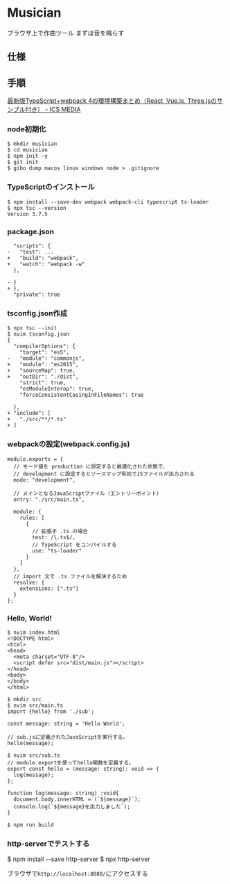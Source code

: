 # Musician 

ブラウザ上で作曲ツール
まずは音を鳴らす

## 仕様

## 手順

[最新版TypeScript+webpack 4の環境構築まとめ（React, Vue.js, Three.jsのサンプル付き） - ICS MEDIA](https://ics.media/entry/16329/)

### node初期化
```
$ mkdir musician
$ cd musician
$ npm init -y
$ git init
$ gibo dump macos linux windows node > .gitignore
```

### TypeScriptのインストール
```
$ npm install --save-dev webpack webpack-cli typescript ts-loader
$ npx tsc --version
Version 3.7.5
```

### package.json
```
  "scripts": {
-   "test": ...
+   "build": "webpack",
+   "watch": "webpack -w"
  },

- }
+ },
  "private": true
```

### tsconfig.json作成
```
$ npx tsc --init
$ nvim tsconfig.json
{
  "compilerOptions": {
    "target": "es5",
-   "module": "commonjs",
+   "module": "es2015",
+   "sourceMap": true,
+   "outDir": "./dist",
    "strict": true,
    "esModuleInterop": true,
    "forceConsistentCasingInFileNames": true

  },
+ "include": [
+   "./src/**/*.ts"
+ ]
```

### webpackの設定(webpack.config.js)
```
module.exports = {
  // モード値を production に設定すると最適化された状態で、
  // development に設定するとソースマップ有効でJSファイルが出力される
  mode: "development",

  // メインとなるJavaScriptファイル（エントリーポイント）
  entry: "./src/main.ts",

  module: {
    rules: [
      {
        // 拡張子 .ts の場合
        test: /\.ts$/,
        // TypeScript をコンパイルする
        use: "ts-loader"
      }
    ]
  },
  // import 文で .ts ファイルを解決するため
  resolve: {
    extensions: [".ts"]
  }
};
```

### Hello, World!
```
$ nvim index.html
<!DOCTYPE html>
<html>
<head>
  <meta charset="UTF-8"/>
  <script defer src="dist/main.js"></script>
</head>
<body>
</body>
</html>

$ mkdir src
$ nvim src/main.ts
import {hello} from './sub';

const message: string = 'Hello World';

// sub.jsに定義されたJavaScriptを実行する。
hello(message);
```
```
$ nvim src/sub.ts
// module.exportを使ってhello関数を定義する。
export const hello = (message: string): void => {
  log(message);
};

function log(message: string) :void{
  document.body.innerHTML = (`${message}`);
  console.log(`${message}を出力しました`);
}

$ npm run build
```

### http-serverでテストする
$ npm install --save http-server
$ npx http-server

ブラウザで`http://localhost:8080/`にアクセスする
